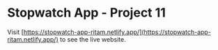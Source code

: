 # Stopwatch App - Project 11

Visit [https://stopwatch-app-ritam.netlify.app/](https://stopwatch-app-ritam.netlify.app/) to see the live website.